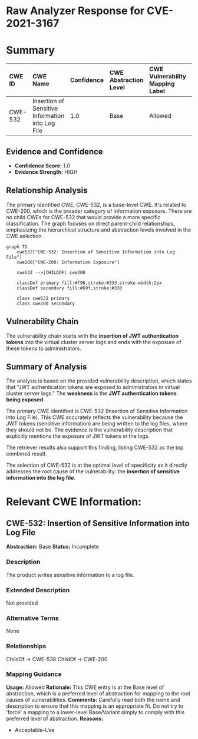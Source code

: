 # Raw Analyzer Response for CVE-2021-3167

# Summary
| CWE ID  | CWE Name                                          | Confidence | CWE Abstraction Level | CWE Vulnerability Mapping Label | CWE-Vulnerability Mapping Notes |
| :------- | :------------------------------------------------ | :--------- | :---------------------- | :------------------------------ | :-------------------------------- |
| CWE-532 | Insertion of Sensitive Information into Log File | 1.0        | Base                    | Allowed                         | Primary CWE                       |

## Evidence and Confidence

*   **Confidence Score:** 1.0
*   **Evidence Strength:** HIGH

## Relationship Analysis
The primary identified CWE, CWE-532, is a base-level CWE. It's related to CWE-200, which is the broader category of information exposure. There are no child CWEs for CWE-532 that would provide a more specific classification. The graph focuses on direct parent-child relationships, emphasizing the hierarchical structure and abstraction levels involved in the CWE selection.

```mermaid
graph TD
    cwe532["CWE-532: Insertion of Sensitive Information into Log File"]
    cwe200["CWE-200: Information Exposure"]
    
    cwe532 -->|CHILDOF| cwe200
    
    classDef primary fill:#f96,stroke:#333,stroke-width:2px
    classDef secondary fill:#69f,stroke:#333
    
    class cwe532 primary
    class cwe200 secondary
```

## Vulnerability Chain
The vulnerability chain starts with the **insertion of JWT authentication tokens** into the virtual cluster server logs and ends with the exposure of these tokens to administrators.

## Summary of Analysis
The analysis is based on the provided vulnerability description, which states that "JWT authentication tokens are exposed to administrators in virtual cluster server logs." The **weakness** is the **JWT authentication tokens being exposed**.

The primary CWE identified is CWE-532 (Insertion of Sensitive Information into Log File). This CWE accurately reflects the vulnerability because the JWT tokens (sensitive information) are being written to the log files, where they should not be. The evidence is the vulnerability description that explicitly mentions the exposure of JWT tokens in the logs.

The retriever results also support this finding, listing CWE-532 as the top combined result.

The selection of CWE-532 is at the optimal level of specificity as it directly addresses the root cause of the vulnerability: the **insertion of sensitive information into the log file**.

# Relevant CWE Information:

## CWE-532: Insertion of Sensitive Information into Log File
**Abstraction:** Base
**Status:** Incomplete

### Description
The product writes sensitive information to a log file.

### Extended Description
Not provided

### Alternative Terms
None

### Relationships
ChildOf -> CWE-538
ChildOf -> CWE-200

### Mapping Guidance
**Usage:** Allowed
**Rationale:** This CWE entry is at the Base level of abstraction, which is a preferred level of abstraction for mapping to the root causes of vulnerabilities.
**Comments:** Carefully read both the name and description to ensure that this mapping is an appropriate fit. Do not try to 'force' a mapping to a lower-level Base/Variant simply to comply with this preferred level of abstraction.
**Reasons:**
- Acceptable-Use